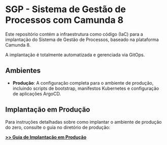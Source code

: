 # SGP - Sistema de Gestão de Processos com Camunda 8

Este repositório contém a infraestrutura como código (IaC) para a implantação do Sistema de Gestão de Processos, baseado na plataforma Camunda 8.

A implantação é totalmente automatizada e gerenciada via GitOps.

## Ambientes

- **Produção**: A configuração completa para o ambiente de produção, incluindo scripts de bootstrap, manifestos Kubernetes e configuração de aplicações ArgoCD.

## Implantação em Produção

Para instruções detalhadas sobre como implantar o ambiente de produção do zero, consulte o guia no diretório de produção:

**[>> Guia de Implantação em Produção](./production/README.md)**